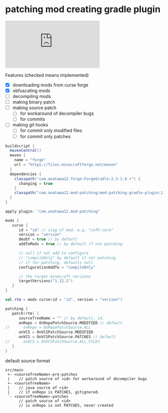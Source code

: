 # patching mod creating gradle plugin
[![a12 maintenance: Slowly](https://anatawa12.com/short.php?q=a12-slowly-svg)](https://anatawa12.com/short.php?q=a12-slowly-doc)

Features (checked means implemented)

- [x] downloading mods from curse forge
- [x] obfuscating mods
- [ ] decompiling mods
- [ ] making binary patch
- [ ] making source patch
    - [ ] for workaround of decompiler bugs
    - [ ] for commits
- [ ] making git hooks
    - [ ] for commit only modified files
    - [ ] for commit only patches

```groovy
buildscript {
  mavenCentral()
  maven {
    name = "forge"
    url = "https://files.minecraftforge.net/maven"
  }
  dependencies {
    classpath("com.anatawa12.forge:ForgeGradle:2.3-1.0.+") {
      changing = true
    }
    classpath("com.anatawa12.mod-patching:mod-patching-gradle-plugin:1.0-SNAPSHOT")
  }
}

apply plugin: "com.anatawa12.mod-patching"
```

```kotlin
mods {
   curse {
      id = "id" // slag of mod. e.g. "cofh-core"
      version = "version"
      deobf = true // by default
      addToMods = true // by default if not patching

      // null if not add to configure
      // "compileOnly" by default if not patching.
      // if for patching, defaults null
      configurationAddTo = "compileOnly"

      // the target minecraft versions
      targetVersions("1.12.2")
   }
}

val rtm = mods.curse(id = "id", version = "version")

patching {
   patch(rtm) {
      sourceTreeName = "" // by default, id.
      onRepo = OnRepoPatchSource.MODIFIED // default
//      onRepo = OnRepoPatchSource.ALL
      onVCS = OnVCSPatchSource.MODIFIED
      onVCS = OnVCSPatchSource.PATCHES // default
//      onVCS = OnVCSPatchSource.ALL_FILES
   }
}
```

default source format
```
src/main
 +- <sourceTreeName>-pre-patches 
 |    // patch source of <id> for workaround of decompiler bugs
 +- <sourceTreeName>
 |    // java source of <id>
 |    // if onRepo is PATCHES, gitignored.
 `- <sourceTreeName>-patches
      // patch source of <id>
      // is onRepo is not PATCHES, never created
```
